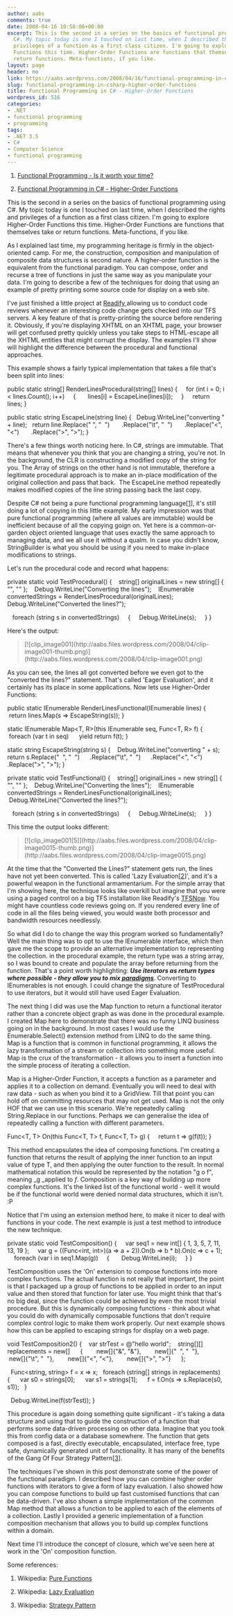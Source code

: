 ```yaml
---
author: aabs
comments: true
date: 2008-04-16 10:58:06+00:00
excerpt: This is the second in a series on the basics of functional programming using
  C#. My topic today is one I touched on last time, when I described the rights and
  privileges of a function as a first class citizen. I'm going to explore Higher-Order
  Functions this time. Higher-Order Functions are functions that themselves take or
  return functions. Meta-functions, if you like.
layout: page
header: no
link: https://aabs.wordpress.com/2008/04/16/functional-programming-in-csharp-higher-order-functions/
slug: functional-programming-in-csharp-higher-order-functions
title: Functional Programming in C# - Higher-Order Functions
wordpress_id: 516
categories:
- .NET
- functional programming
- programming
tags:
- .NET 3.5
- C#
- Computer Science
- functional programming
---
```



	
  1. [Functional Programming - Is it worth your time?](http://aabs.wordpress.com/2008/04/09/functional-programming-is-it-worth-your-time/)

	
  2. [Functional Programming in C# - Higher-Order Functions](http://aabs.wordpress.com/2008/04/16/unctional-programming-in-csharp-higher-order-functions/)


This is the second in a series on the basics of functional programming using C#. My topic today is one I touched on last time, when I described the rights and privileges of a function as a first class citizen. I'm going to explore Higher-Order Functions this time. Higher-Order Functions are functions that themselves take or return functions. Meta-functions, if you like.

As I explained last time, my programming heritage is firmly in the object-oriented camp. For me, the construction, composition and manipulation of composite data structures is second nature. A higher-order function is the equivalent from the functional paradigm. You can compose, order and recurse a tree of functions in just the same way as you manipulate your data. I'm going to describe a few of the techniques for doing that using an example of pretty printing some source code for display on a web site.

I've just finished a little project at [Readify ](http://www.readify.net)allowing us to conduct code reviews whenever an interesting code change gets checked into our TFS servers. A key feature of that is pretty-printing the source before rendering it. Obviously, if you're displaying XHTML on an XHTML page, your browser will get confused pretty quickly unless you take steps to HTML-escape all the XHTML entities that might corrupt the display. The examples I'll show will highlight the difference between the procedural and functional approaches.

This example shows a fairly typical implementation that takes a file that's been split into lines:

public static string[] RenderLinesProcedural(string[] lines)
{
    for (int i = 0; i < lines.Count(); i++)
    {
      lines[i] = EscapeLine(lines[i]);
    }
    return lines;
}

public static string EscapeLine(string line)
{
  Debug.WriteLine("converting " + line);
  return line.Replace(" ", "  ")
      .Replace("\t", "  ")
      .Replace("<", "<")
      .Replace(">", ">");
}

There's a few things worth noticing here. In C#, strings are immutable. That means that whenever you think that you are changing a string, you're not. In the background, the CLR is constructing a modified copy of the string for you. The Array of strings on the other hand is not immutable, therefore a legitimate procedural approach is to make an in-place modification of the original collection and pass that back.  The EscapeLine method repeatedly makes modified copies of the line string passing back the last copy.

Despite C# not being a pure functional programming language[[1](http://en.wikipedia.org/wiki/Functional_programming#Pure_functions)], it's still doing a lot of copying in this little example. My early impression was that pure functional programming (where all values are immutable) would be inefficient because of all the copying goign on. Yet here is a common-or-garden object oriented language that uses exactly the same approach to managing data, and we all use it without a qualm. In case you didn't know, StringBuilder is what you should be using if you need to make in-place modifications to strings.

Let's run the procedural code and record what happens:

private static void TestProcedural()
{
   string[] originalLines = new string[] { "<head>", "</head>" };
   Debug.WriteLine("Converting the lines");
   IEnumerable<string> convertedStrings = RenderLinesProcedural(originalLines);
   Debug.WriteLine("Converted the lines?");

   foreach (string s in convertedStrings)
    {
    Debug.WriteLine(s);
    }
}

Here's the output:


<blockquote>[![clip_image001](http://aabs.files.wordpress.com/2008/04/clip-image001-thumb.png)](http://aabs.files.wordpress.com/2008/04/clip-image001.png)</blockquote>


As you can see, the lines all got converted before we even got to the "converted the lines?" statement. That's called 'Eager Evaluation', and it certainly has its place in some applications. Now lets use Higher-Order Functions:

public static IEnumerable<string> RenderLinesFunctional(IEnumerable<string> lines)
{
    return lines.Map(s => EscapeString(s));
}

static IEnumerable<R> Map<T, R>(this IEnumerable<T> seq, Func<T, R> f)
{
   foreach (var t in seq)
     yield return f(t);
}

static string EscapeString(string s)
{
   Debug.WriteLine("converting " + s);
   return s.Replace("  ", "&nbsp;&nbsp;")
     .Replace("\t", "&nbsp;&nbsp;")
     .Replace("<", "&lt;")
     .Replace(">", "&gt;");
}

private static void TestFunctional()
{
   string[] originalLines = new string[] { "<head>", "</head>" };
   Debug.WriteLine("Converting the lines");
   IEnumerable<string> convertedStrings = RenderLinesFunctional(originalLines);
   Debug.WriteLine("Converted the lines?");

   foreach (string s in convertedStrings)
    {
    Debug.WriteLine(s);
    }
}

This time the output looks different:


<blockquote>[![clip_image001[5]](http://aabs.files.wordpress.com/2008/04/clip-image0015-thumb.png)](http://aabs.files.wordpress.com/2008/04/clip-image0015.png)</blockquote>


At the time that the "Converted the Lines?" statement gets run, the lines have not yet been converted. This is called 'Lazy Evaluation[[2](http://en.wikipedia.org/wiki/Lazy_evaluation)]', and it's a powerful weapon in the functional armamentarium. For the simple array that I'm showing here, the technique looks like overkill but imagine that you were using a paged control on a big TFS installation like Readify's [TFSNow](http://www.tfsnow.com/Tour/WhatIsTFS.aspx). You might have countless code reviews going on. If you rendered every line of code in all the files being viewed, you would waste both processor and bandwidth resources needlessly.

So what did I do to change the way this program worked so fundamentally? Well the main thing was to opt to use the IEnumerable interface, which then gave me the scope to provide an alternative implementation to representing the collection. in the procedural example, the return type was a string array, so I was bound to create and populate the array before returning from the function. That's a point worth highlighting: **_Use iterators as return types where possible - they allow you to mix [paradigms](http://en.wikipedia.org/wiki/Programming_paradigms)_**. Converting to IEnumerables is not enough. I could change the signature of TestProcedural to use iterators, but it would still have used Eager Evaluation.

The next thing I did was use the Map function to return a functional iterator rather than a concrete object graph as was done in the procedural example. I created Map here to demonstrate that there was no funny LINQ business going on in the background. In most cases I would use the Enumerable.Select() extension method from LINQ to do the same thing. Map is a function that is common in functional programming, it allows the lazy transformation of a stream or collection into something more useful. Map is the crux of the transformation - it allows you to insert a function into the simple process of iterating a collection.

Map is a Higher-Order Function, it accepts a function as a parameter and applies it to a collection on demand. Eventually you will need to deal with raw data - such as when you bind it to a GridView. Till that point you can hold off on committing resources that may not get used. Map is not the only HOF that we can use in this scenario. We're repeatedly calling String.Replace in our functions. Perhaps we can generalise the idea of repeatedly calling a function with different parameters.

Func<T, T> On<T>(this Func<T, T> f, Func<T, T> g)
{
    return t => g(f(t));
}

This method encapsulates the idea of composing functions. I'm creating a function that returns the result of applying the inner function to an input value of type T, and then applying the outer function to the result. In normal mathematical notation this would be represented by the notation "g o f", meaning _g _applied to _f_. Composition is a key way of building up more complex functions. It's the linked list of the functional world - well it would be if the functional world were denied normal data structures, which it isn't. :P

Notice that I'm using an extension method here, to make it nicer to deal with functions in your code. The next example is just a test method to introduce the new technique.

private static void TestComposition()
{
    var seq1 = new int[] { 1, 3, 5, 7, 11, 13, 19 };
    var g = ((Func<int, int>)(a => a + 2)).On(b => b * b).On(c => c + 1);
    foreach (var i in seq1.Map(g))
    {
      Debug.WriteLine(i);
    }
}

TestComposition uses the 'On' extension to compose functions into more complex functions. The actual function is not really that important, the point is that I packaged up a group of functions to be applied in order to an input value and then stored that function for later use. You might think that that's no big deal, since the function could be achieved by even the most trivial procedure. But this is dynamically composing functions - think about what you could do with dynamically composable functions that don't require complex control logic to make them work properly. Our next example shows how this can be applied to escaping strings for display on a web page.

void TestComposition2()
{
   var strTest = @"<html><body>hello world</body></html>";
   string[][] replacements = new[]
     {
       new[]{"&", "&amp;"},
       new[]{"  ", "&nbsp;&nbsp;"},
       new[]{"\t", "&nbsp;&nbsp;"},
       new[]{"<", "&lt;"},
       new[]{">", "&gt;"}
     };

  Func<string, string> f = x => x;
  foreach (string[] strings in replacements)
  {
     var s0 = strings[0];
     var s1 = strings[1];
     f = f.On(s => s.Replace(s0, s1));
  }

  Debug.WriteLine(f(strTest));
}

This procedure is again doing something quite significant - it's taking a data structure and using that to guide the construction of a function that performs some data-driven processing on other data. Imagine that you took this from config data or a database somewhere. The function that gets composed is a fast, directly executable, encapsulated, interface free, type safe, dynamically generated unit of functionality. It has many of the benefits of the Gang Of Four Strategy Pattern[[3](http://en.wikipedia.org/wiki/Strategy_pattern)].

The techniques I've shown in this post demonstrate some of the power of the functional paradigm. I described how you can combine higher order functions with iterators to give a form of lazy evaluation. I also showed how you can compose functions to build up fast customised functions that can be data-driven. I've also shown a simple implementation of the common Map method that allows a function to be applied to each of the elements of a collection. Lastly I provided a generic implementation of a function composition mechanism that allows you to build up complex functions within a domain.

Next time I'll introduce the concept of closure, which we've seen here at work in the 'On' composition function.

Some references:

1. Wikipedia: [Pure Functions](http://en.wikipedia.org/wiki/Functional_programming#Pure_functions)

2. Wikipedia: [Lazy Evaluation](http://en.wikipedia.org/wiki/Lazy_evaluation)

3. Wikipedia: [Strategy Pattern](http://en.wikipedia.org/wiki/Strategy_pattern)
